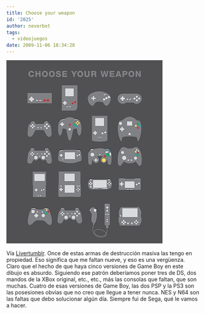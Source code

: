 ```yaml
---
title: Choose your weapon
id: '2025'
author: neverbot
tags:
  - videojuegos
date: 2009-11-06 18:34:28
---
```


![200911061827.jpg](./choose-your-weapon/200911061827.jpg)

Vía [Livertumblr](http://livercake.tumblr.com/post/208711006/arriba-a-abajo-izquierda-a-derecha-nes-gameboy). Once de estas armas de destrucción masiva las tengo en propiedad. Eso significa que me faltan nueve, y eso es una vergüenza. Claro que el hecho de que haya cinco versiones de Game Boy en este dibujo es absurdo. Siguiendo ese patrón deberíamos poner tres de DS, dos mandos de la XBox original, etc., etc., más las consolas que faltan, que son muchas. Cuatro de esas versiones de Game Boy, las dos PSP y la PS3 son las posesiones obvias que no creo que llegue a tener nunca. NES y N64 son las faltas que debo solucionar algún día. Siempre fui de Sega, qué le vamos a hacer.

